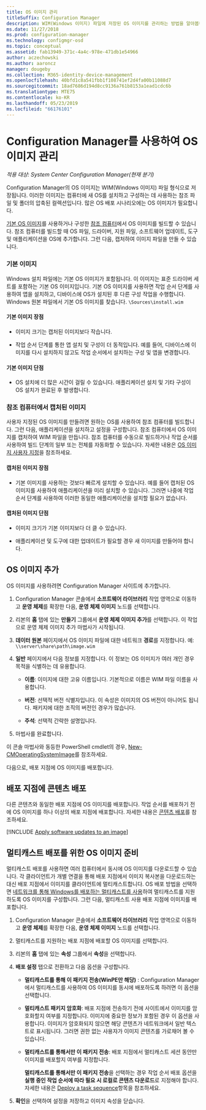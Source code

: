 ```yaml
---
title: OS 이미지 관리
titleSuffix: Configuration Manager
description: WIM(Windows 이미지) 파일에 저장된 OS 이미지를 관리하는 방법을 알아봅니다.
ms.date: 11/27/2018
ms.prod: configuration-manager
ms.technology: configmgr-osd
ms.topic: conceptual
ms.assetid: fab13949-371c-4a4c-978e-471db1e54966
author: aczechowski
ms.author: aaroncz
manager: dougeby
ms.collection: M365-identity-device-management
ms.openlocfilehash: 40bfd1c8a541fbb1f108741ef2d4fa00b11088d7
ms.sourcegitcommit: 18ad7686d194d8cc9136a761b8153a1ead1cdc6b
ms.translationtype: MTE75
ms.contentlocale: ko-KR
ms.lasthandoff: 05/23/2019
ms.locfileid: "66176101"
---
```

# <a name="manage-os-images-with-configuration-manager"></a>Configuration Manager를 사용하여 OS 이미지 관리

*적용 대상: System Center Configuration Manager(현재 분기)*

Configuration Manager의 OS 이미지는 WIM(Windows 이미지) 파일 형식으로 저장됩니다. 이러한 이미지는 컴퓨터에 새 OS를 설치하고 구성하는 데 사용하는 참조 파일 및 폴더의 압축된 컬렉션입니다. 많은 OS 배포 시나리오에는 OS 이미지가 필요합니다. 

[기본 OS 이미지](#default-image)를 사용하거나 구성한 [참조 컴퓨터](#bkmk_capture)에서 OS 이미지를 빌드할 수 있습니다. 참조 컴퓨터를 빌드할 때 OS 파일, 드라이버, 지원 파일, 소프트웨어 업데이트, 도구 및 애플리케이션을 OS에 추가합니다. 그런 다음, 캡처하여 이미지 파일을 만들 수 있습니다. 

### <a name="default-image"></a>기본 이미지

Windows 설치 파일에는 기본 OS 이미지가 포함됩니다. 이 이미지는 표준 드라이버 세트를 포함하는 기본 OS 이미지입니다. 기본 OS 이미지를 사용하면 작업 순서 단계를 사용하여 앱을 설치하고, 디바이스에 OS가 설치된 후 다른 구성 작업을 수행합니다. Windows 원본 파일에서 기본 OS 이미지를 찾습니다. `\Sources\install.wim`  

#### <a name="default-image-advantages"></a>기본 이미지 장점

- 이미지 크기는 캡처된 이미지보다 작습니다.  

- 작업 순서 단계를 통한 앱 설치 및 구성이 더 동적입니다. 예를 들어, 디바이스에 이미지를 다시 설치하지 않고도 작업 순서에서 설치하는 구성 및 앱을 변경합니다.  

#### <a name="default-image-disadvantages"></a>기본 이미지 단점

- OS 설치에 더 많은 시간이 걸릴 수 있습니다. 애플리케이션 설치 및 기타 구성이 OS 설치가 완료된 후 발생합니다.  


### <a name="bkmk_capture"></a> 참조 컴퓨터에서 캡처된 이미지

사용자 지정된 OS 이미지를 만들려면 원하는 OS를 사용하여 참조 컴퓨터를 빌드합니다. 그런 다음, 애플리케이션을 설치하고 설정을 구성합니다. 참조 컴퓨터에서 OS 이미지를 캡처하여 WIM 파일을 만듭니다. 참조 컴퓨터를 수동으로 빌드하거나 작업 순서를 사용하여 빌드 단계의 일부 또는 전체를 자동화할 수 있습니다. 자세한 내용은 [OS 이미지 사용자 지정](/sccm/osd/get-started/customize-operating-system-images)을 참조하세요.  

#### <a name="captured-image-advantages"></a>캡처된 이미지 장점

- 기본 이미지를 사용하는 것보다 빠르게 설치할 수 있습니다. 예를 들어 캡처된 OS 이미지를 사용하여 애플리케이션을 미리 설치할 수 있습니다. 그러면 나중에 작업 순서 단계를 사용하여 이러한 동일한 애플리케이션을 설치할 필요가 없습니다.  

#### <a name="captured-image-disadvantages"></a>캡처된 이미지 단점

- 이미지 크기가 기본 이미지보다 더 클 수 있습니다.  

- 애플리케이션 및 도구에 대한 업데이트가 필요할 경우 새 이미지를 만들어야 합니다.  



##  <a name="BKMK_AddOSImages"></a> OS 이미지 추가  

OS 이미지를 사용하려면 Configuration Manager 사이트에 추가합니다. 

1.  Configuration Manager 콘솔에서 **소프트웨어 라이브러리** 작업 영역으로 이동하고 **운영 체제**를 확장한 다음, **운영 체제 이미지** 노드를 선택합니다.  

2.  리본의 **홈** 탭에 있는 **만들기** 그룹에서 **운영 체제 이미지 추가**를 선택합니다. 이 작업으로 운영 체제 이미지 추가 마법사가 시작됩니다.  

3.  **데이터 원본** 페이지에서 OS 이미지 파일에 대한 네트워크 **경로**를 지정합니다. 예: `\\server\share\path\image.wim`  

4.  **일반** 페이지에서 다음 정보를 지정합니다. 이 정보는 OS 이미지가 여러 개인 경우 목적을 식별하는 데 유용합니다.  

    -   **이름**: 이미지에 대한 고유 이름입니다. 기본적으로 이름은 WIM 파일 이름을 사용합니다.  

    -   **버전**: 선택적 버전 식별자입니다. 이 속성은 이미지의 OS 버전이 아니어도 됩니다. 패키지에 대한 조직의 버전인 경우가 많습니다.   

    -   **주석**: 선택적 간략한 설명입니다.  

5.  마법사를 완료합니다.  

이 콘솔 마법사와 동등한 PowerShell cmdlet의 경우, [New-CMOperatingSystemImage](https://docs.microsoft.com/powershell/module/configurationmanager/new-cmoperatingsystemimage?view=sccm-ps)를 참조하세요.


다음으로, 배포 지점에 OS 이미지를 배포합니다.  



##  <a name="BKMK_DistributeBootImages"></a> 배포 지점에 콘텐츠 배포  

다른 콘텐츠와 동일한 배포 지점에 OS 이미지를 배포합니다. 작업 순서를 배포하기 전에 OS 이미지를 하나 이상의 배포 지점에 배포합니다. 자세한 내용은 [콘텐츠 배포](/sccm/core/servers/deploy/configure/deploy-and-manage-content#bkmk_distribute)를 참조하세요.  



[!INCLUDE [Apply software updates to an image](includes/wim-apply-updates.md)]



##  <a name="BKMK_OSImageMulticast"></a> 멀티캐스트 배포를 위한 OS 이미지 준비  

멀티캐스트 배포를 사용하면 여러 컴퓨터에서 동시에 OS 이미지를 다운로드할 수 있습니다. 각 클라이언트가 개별 연결을 통해 배포 지점에서 이미지 복사본을 다운로드하는 대신 배포 지점에서 이미지를 클라이언트에 멀티캐스트합니다. OS 배포 방법을 선택하면 [네트워크를 통해 Windows를 배포하는 멀티캐스트를 사용](/sccm/osd/deploy-use/use-multicast-to-deploy-windows-over-the-network)하여 멀티캐스트를 지원하도록 OS 이미지를 구성합니다. 그런 다음, 멀티캐스트 사용 배포 지점에 이미지를 배포합니다. 

1.  Configuration Manager 콘솔에서 **소프트웨어 라이브러리** 작업 영역으로 이동하고 **운영 체제**를 확장한 다음, **운영 체제 이미지** 노드를 선택합니다.  

2.  멀티캐스트를 지원하는 배포 지점에 배포할 OS 이미지를 선택합니다.  

3.  리본의 **홈** 탭에 있는 **속성** 그룹에서 **속성**을 선택합니다.  

4.  **배포 설정** 탭으로 전환하고 다음 옵션을 구성합니다.  

    -   **멀티캐스트를 통해 이 패키지 전송(WinPE만 해당)** : Configuration Manager에서 멀티캐스트를 사용하여 OS 이미지를 동시에 배포하도록 하려면 이 옵션을 선택합니다.  

    -   **멀티캐스트 패키지 암호화**: 배포 지점에 전송하기 전에 사이트에서 이미지를 암호화할지 여부를 지정합니다. 이미지에 중요한 정보가 포함된 경우 이 옵션을 사용합니다. 이미지가 암호화되지 않으면 해당 콘텐츠가 네트워크에서 일반 텍스트로 표시됩니다. 그러면 권한 없는 사용자가 이미지 콘텐츠를 가로채어 볼 수 있습니다.  

    -   **멀티캐스트를 통해서만 이 패키지 전송**: 배포 지점에서 멀티캐스트 세션 동안만 이미지를 배포할지 여부를 지정합니다.  

         **멀티캐스트를 통해서만 이 패키지 전송**을 선택하는 경우 작업 순서 배포 옵션을 **실행 중인 작업 순서에 따라 필요 시 로컬로 콘텐츠 다운로드**로 지정해야 합니다. 자세한 내용은 [Deploy a task sequence](/sccm/osd/deploy-use/deploy-a-task-sequence)항목을 참조하세요.   

5.  **확인**을 선택하여 설정을 저장하고 이미지 속성을 닫습니다.  
